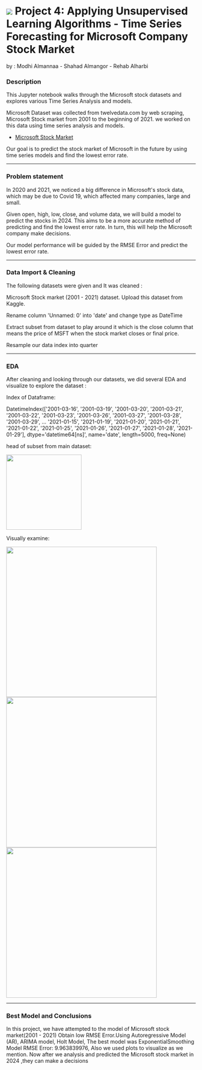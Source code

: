 # ![](https://ga-dash.s3.amazonaws.com/production/assets/logo-9f88ae6c9c3871690e33280fcf557f33.png) Project 4: Applying Unsupervised Learning Algorithms - Time Series Forecasting for Microsoft Company Stock Market
by : Modhi Almannaa - Shahad Almangor - Rehab Alharbi

### Description

This Jupyter notebook walks through the Microsoft stock datasets and explores various Time Series Analysis and models.

Microsoft Dataset was collected from twelvedata.com by web scraping, Microsoft Stock market from 2001 to the beginning of 2021. we worked on this data using time series analysis and models.
- [Microsoft Stock Market](https://www.kaggle.com/rawaneid/microsoft-stock-market-2001-2021)

Our goal is to predict the stock market of Microsoft in the future by using time series models and find the lowest error rate.

---

### Problem statement

In 2020 and 2021, we noticed a big difference in Microsoft's stock data, which may be due to Covid 19, which affected many companies, large and small.

Given open, high, low, close, and volume data, we will build a model to predict the stocks in 2024. This aims to be a more accurate method of predicting and find the lowest error rate. In turn, this will help the Microsoft company make decisions.

Our model performance will be guided by the RMSE Error and predict the lowest error rate.

  
---

### Data Import & Cleaning

The following datasets were given and It was cleaned :

Microsoft Stock market (2001 - 2021) dataset. Upload this dataset from Kaggle.

Rename column 'Unnamed: 0' into 'date' and change type as DateTime

Extract subset from dataset to play around it which is the close column that means the price of MSFT when the stock market closes or final price.

Resample our data index into quarter


---

### EDA

After cleaning and looking through our datasets, we did several EDA and visualize to explore the dataset :

Index of Dataframe:

DatetimeIndex(['2001-03-16', '2001-03-19', '2001-03-20', '2001-03-21',
               '2001-03-22', '2001-03-23', '2001-03-26', '2001-03-27',
               '2001-03-28', '2001-03-29',
               ...
               '2021-01-15', '2021-01-19', '2021-01-20', '2021-01-21',
               '2021-01-22', '2021-01-25', '2021-01-26', '2021-01-27',
               '2021-01-28', '2021-01-29'],
              dtype='datetime64[ns]', name='date', length=5000, freq=None)
              
head of subset from main dataset:

<img src="/image/photo4.png" width="200">

Visually examine:

<img src="/image/photo1.png" width="400">

<img src="/image/photo2.png" width="400">

<img src="/image/photo3.png" width="400">



---

### Best Model and Conclusions

In this project, we have attempted to the model of Microsoft stock market(2001 - 2021) Obtain low RMSE Error.Using Autoregressive Model (AR), ARIMA model, Holt Model, The best model was ExponentialSmoothing Model  RMSE Error: 9.963839976, Also we used plots to visualize as we mention. Now after we analysis and  predicted the Microsoft stock market in 2024 ,they can make a decisions


